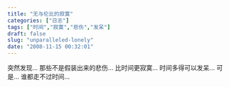 ```yaml
---
title: "无与伦比的寂寞"
categories: ["日志"]
tags: ["时间","寂寞","悲伤","发呆"]
draft: false
slug: "unparalleled-lonely"
date: "2008-11-15 00:32:01"
---
```


突然发现... 
那些不是假装出来的悲伤... 
比时间更寂寞... 
时间多得可以发呆... 
可是... 
谁都走不过时间...
